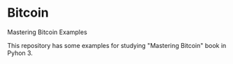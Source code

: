 # Bitcoin
Mastering Bitcoin Examples

This repository has some examples for studying "Mastering Bitcoin" book in Pyhon 3.
